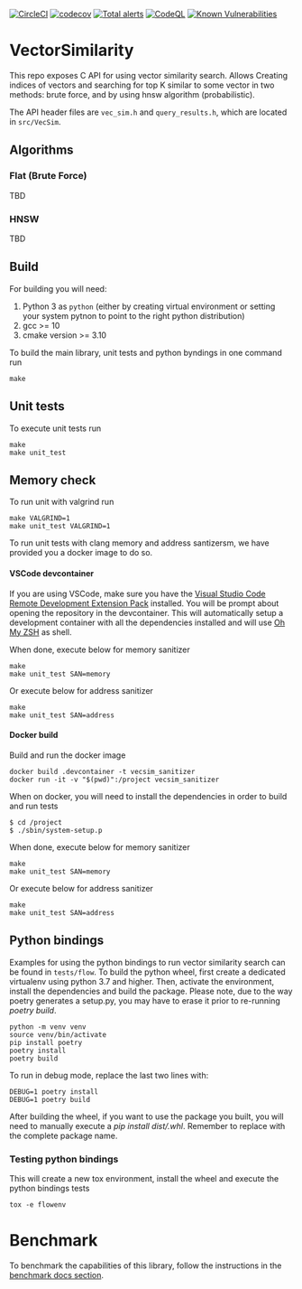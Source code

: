 [![CircleCI](https://circleci.com/gh/RedisAI/VectorSimilarity/tree/main.svg?style=svg)](https://circleci.com/gh/RedisAI/VectorSimilarity/tree/main)
[![codecov](https://codecov.io/gh/RedisAI/VectorSimilarity/branch/main/graph/badge.svg)](https://codecov.io/gh/RedisAI/VectorSimilarity)
[![Total alerts](https://img.shields.io/lgtm/alerts/g/RedisAI/VectorSimilarity.svg?logo=lgtm&logoWidth=18)](https://lgtm.com/projects/g/RedisAI/VectorSimilarity/alerts/)
[![CodeQL](https://github.com/RedisAI/VectorSimilarity/actions/workflows/codeql-analysis.yml/badge.svg)](https://github.com/RedisAI/VectorSimilarity/actions/workflows/codeql-analysis.yml)
[![Known Vulnerabilities](https://snyk.io/test/github/RedisAI/VectorSimilarity/badge.svg)](https://snyk.io/test/github/RedisAI/VectorSimilarity)


# VectorSimilarity

This repo exposes C API for using vector similarity search.
Allows Creating indices of vectors and searching for top K similar to some vector in two methods: brute force, and by using hnsw algorithm (probabilistic).

The API header files are `vec_sim.h` and `query_results.h`, which are located in `src/VecSim`.

## Algorithms

### Flat (Brute Force)
TBD

### HNSW
TBD

## Build
For building you will need:
1. Python 3 as `python` (either by creating virtual environment or setting your system pytnon to point to the right python distribution)
2. gcc >= 10
3. cmake version >= 3.10 

To build the main library, unit tests and python byndings in one command run
```
make
```

## Unit tests
To execute unit tests run

```
make
make unit_test
```
## Memory check

To run unit with valgrind run
```
make VALGRIND=1
make unit_test VALGRIND=1
```

To run unit tests with clang memory and address santizersm, we have provided you a docker image to do so.

#### VSCode devcontainer
If you are using VSCode, make sure you have the [Visual Studio Code Remote Development Extension Pack](https://marketplace.visualstudio.com/items?itemName=ms-vscode-remote.vscode-remote-extensionpack]) installed. You will be prompt about opening the repository in the devcontainer. This will automatically setup a development container with all the dependencies installed and will use [Oh My ZSH](https://ohmyz.sh/) as shell.

When done, execute below for memory sanitizer
```
make
make unit_test SAN=memory
```

Or execute below for address sanitizer
```
make
make unit_test SAN=address
```

#### Docker build
Build and run the docker image
```
docker build .devcontainer -t vecsim_sanitizer 
docker run -it -v "$(pwd)":/project vecsim_sanitizer 
```

When on docker, you will need to install the dependencies in order to build and run tests
```
$ cd /project
$ ./sbin/system-setup.p
```

When done, execute below for memory sanitizer
```
make
make unit_test SAN=memory
```

Or execute below for address sanitizer
```
make
make unit_test SAN=address
```

## Python bindings

Examples for using the python bindings to run vector similarity search can be found in `tests/flow`. 
To build the python wheel, first create a dedicated virtualenv using python 3.7 and higher. Then, activate the environment, install the dependencies and build the package. Please note, due to the way poetry generates a setup.py, you may have to erase it prior to re-running *poetry build*.

```
python -m venv venv
source venv/bin/activate
pip install poetry
poetry install
poetry build
```

To run in debug mode, replace the last two lines with:

```
DEBUG=1 poetry install
DEBUG=1 poetry build
```

After building the wheel, if you want to use the package you built, you will need to manually execute a *pip install dist/<package>.whl*. Remember to replace <package> with the complete package name.

### Testing python bindings
This will create a new tox environment, install the wheel and execute the python bindings tests
```
tox -e flowenv
```

# Benchmark

To benchmark the capabilities of this library, follow the instructions in the [benchmark docs section](docs/benchmarks.md). 

